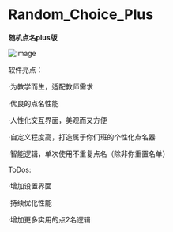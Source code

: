 # **Random_Choice_Plus**
**随机点名plus版**

![image](https://github.com/user-attachments/assets/43d1e6cf-956c-4881-8d50-bb1591f39f3c)

软件亮点：

·为教学而生，适配教师需求

·优良的点名性能


·人性化交互界面，美观而又方便

·自定义程度高，打造属于你们班的个性化点名器

·智能逻辑，单次使用不重复点名（除非你重置名单）


ToDos:

·增加设置界面

·持续优化性能

·增加更多实用的点2名逻辑
